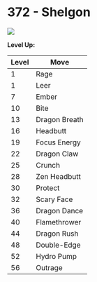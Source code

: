 # 372 - Shelgon
![][372]

**Level Up:**

Level | Move
---   | ---
  1   | Rage
  1   | Leer
  7   | Ember
 10   | Bite
 13   | Dragon Breath
 16   | Headbutt
 19   | Focus Energy
 22   | Dragon Claw
 25   | Crunch
 28   | Zen Headbutt
 30   | Protect
 32   | Scary Face
 36   | Dragon Dance
 40   | Flamethrower
 44   | Dragon Rush
 48   | Double-Edge
 52   | Hydro Pump
 56   | Outrage



[372]: /img/pokemon/372.png
